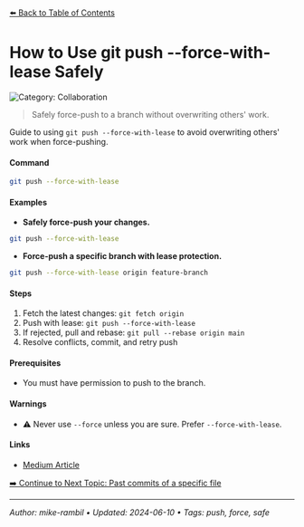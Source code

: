 [⬅️ Back to Table of Contents](https://github.com/mike-rambil/Advanced-Git/blob/main/README.md#how-to-use-git-push-force-with-lease-safely)

# How to Use git push --force-with-lease Safely


![Category: Collaboration](https://img.shields.io/badge/Category-Collaboration-blue)
> Safely force-push to a branch without overwriting others' work.

Guide to using `git push --force-with-lease` to avoid overwriting others' work when force-pushing.


#### Command
```sh
git push --force-with-lease
```

#### Examples
- **Safely force-push your changes.** 

 ```sh
git push --force-with-lease 
 ```
- **Force-push a specific branch with lease protection.** 

 ```sh
git push --force-with-lease origin feature-branch 
 ```


#### Steps
1. Fetch the latest changes: `git fetch origin`
2. Push with lease: `git push --force-with-lease`
3. If rejected, pull and rebase: `git pull --rebase origin main`
4. Resolve conflicts, commit, and retry push


#### Prerequisites
- You must have permission to push to the branch.


#### Warnings
- ⚠️ Never use `--force` unless you are sure. Prefer `--force-with-lease`.


#### Links
- [Medium Article](https://medium.com/@sahilsahilbhatia/git-push-force-with-lease-vs-force-ecae72601e80)


[➡️ Continue to Next Topic: Past commits of a specific file](https://github.com/mike-rambil/Advanced-Git/blob/main/contents/past-commits-of-a-specific-file.md)

---

_Author: mike-rambil • Updated: 2024-06-10 • Tags: push, force, safe_

